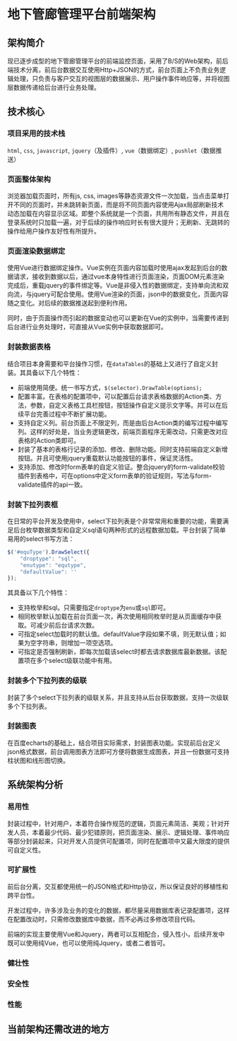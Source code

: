 # 地下管廊管理平台前端架构

## 架构简介

现已逐步成型的地下管廊管理平台的前端监控页面，采用了B/S的Web架构，前后端技术分离，前后台数据交互使用Http+JSON的方式，前台页面上不负责业务逻辑处理，只负责与客户交互的视图层的数据展示、用户操作事件响应等，并将视图层数据传递给后台进行业务处理。

## 技术核心

### 项目采用的技术栈

`html`, `css`, `javascript`, `jquery`（及插件）, `vue`（数据绑定）, `pushlet`（数据推送）

### 页面整体架构

浏览器加载页面时，所有js, css, images等静态资源文件一次加载，当点击菜单打开不同的页面时，并未跳转新页面，而是将不同页面内容使用Ajax局部刷新技术动态加载在内容显示区域。即整个系统就是一个页面，共用所有静态文件，并且在登录系统时只加载一遍，对于后续的操作响应时长有很大提升；无刷新、无跳转的操作给用户操作友好性有所提升。

### 页面渲染数据绑定

使用Vue进行数据绑定操作。Vue实例在页面内容加载时使用ajax发起到后台的数据请求，接收到数据以后，通过vue本身特性进行页面渲染，页面DOM元素渲染完成后，重载jquery的事件绑定等。Vue是非侵入性的数据绑定，支持单向流和双向流，与jquery可配合使用。使用Vue渲染的页面，json中的数据变化，页面内容随之变化。对后续的数据推送起到便利作用。

同时，由于页面操作而引起的数据变动也可以更新在Vue的实例中，当需要传递到后台进行业务处理时，可直接从Vue实例中获取数据即可。

### 封装数据表格

结合项目本身需要和平台操作习惯，在`dataTables`的基础上又进行了自定义封装。其具备以下几个特性：

* 前端使用简便。统一书写方式，`$(selector).DrawTable(options);`
* 配置丰富。在表格的配置项中，可以配置后台请求表格数据的Action类、方法，参数，自定义表格工具栏按钮，按钮操作自定义提示文字等。并可以在后续平台完善过程中不断扩展功能。
* 支持自定义列。前台页面上不限定列，而是由后台Action类的编写过程中编写列。这样的好处是，当业务逻辑更改，前端页面程序无需改动，只需更改对应表格的Action类即可。
* 封装了基本的表格行记录的添加、修改、删除功能。同时支持前端自定义新增按钮。并且可使用jquery重载默认功能按钮的事件，保证灵活性。
* 支持添加、修改时form表单的自定义验证。整合jquery的form-validate校验插件到表格中，可在options中定义form表单的验证规则，写法与form-validate插件的api一致。

### 封装下拉列表框

在日常的平台开发及使用中，select下拉列表是个非常常用和重要的功能，需要满足后台枚举数据类型和自定义sql语句两种形式的远程数据加载。平台封装了简单易用的select书写方法：
```js
$('#equType').DrawSelect({
    "droptype": "sql",
    "enutype": "equtype",
    "defaultValue": ''
});
```
其具备以下几个特性：
* 支持枚举和sql。只需要指定`droptype`为`enu`或`sql`即可。
* 相同枚举默认加载在前台页面一次，再次使用相同枚举时是从页面缓存中获取。可减少前后台请求次数。
* 可指定select加载时的默认值。defaultValue字段如果不填，则无默认值；如果为空字符串，则增加一项空选项。
* 可指定是否强制刷新，即每次加载该select时都去请求数据库最新数据。该配置项在多个select级联功能中有用。

### 封装多个下拉列表的级联

封装了多个select下拉列表的级联关系，并且支持从后台获取数据，支持一次级联多个下拉列表。

### 封装图表

在百度echarts的基础上，结合项目实际需求，封装图表功能。实现前后台定义json格式数据，前台调用图表方法即可方便将数据生成图表，并且一份数据可支持柱状图和线形图切换。

## 系统架构分析

### 易用性

封装过程中，针对用户，本着符合操作规范的逻辑，页面元素简洁、美观；针对开发人员，本着最少代码、最少犯错原则，把页面渲染、展示、逻辑处理、事件响应等部分封装起来，只对开发人员提供可配置项，同时在配置项中又最大限度的提供可自定义性。

### 可扩展性

前后台分离，交互都使用统一的JSON格式和Http协议，所以保证良好的移植性和跨平台性。

开发过程中，许多涉及业务的变化的数据，都尽量采用数据库表记录配置项，这样在配置改动时，只需修改数据库中数据，而不必再过多修改项目代码。

前端的实现主要使用Vue和Jquery，两者可以互相配合，侵入性小，后续开发中既可以使用纯Vue，也可以使用纯Jquery，或者二者皆可。

### 健壮性



### 安全性


### 性能

## 当前架构还需改进的地方

